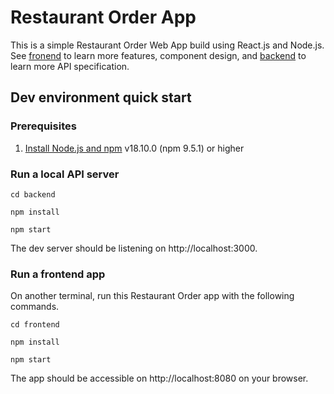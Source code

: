 # Restaurant Order App
This is a simple Restaurant Order Web App build using React.js and Node.js. See [fronend](https://github.com/kengoy/restaurant-order/tree/main/frontend) to learn more features, component design, and [backend](https://github.com/kengoy/restaurant-order/tree/main/backend) to learn more API specification.

## Dev environment quick start

### Prerequisites

1. [Install Node.js and npm](https://nodejs.org/en/download/) v18.10.0 (npm 9.5.1) or higher

### Run a local API server

`cd backend`

`npm install`

`npm start`

The dev server should be listening on http://localhost:3000. 

### Run a frontend app

On another terminal, run this Restaurant Order app with the following commands.

`cd frontend`

`npm install`

`npm start`

The app should be accessible on http://localhost:8080 on your browser.

